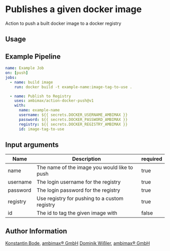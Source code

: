# Publishes a given docker image

Action to push a built docker image to a docker registry

## Usage

## Example Pipeline

```yaml
name: Example Job
on: [push]
jobs:
  - name: build image
    run: docker build -t example-name:image-tag-to-use .

  - name: Publish to Registry
    uses: ambimax/action-docker-push@v1
    with:
      name: example-name
      username: ${{ secrets.DOCKER_USERNAME_AMBIMAX }}
      password: ${{ secrets.DOCKER_PASSWORD_AMBIMAX }}
      registry: ${{ secrets.DOCKER_REGISTRY_AMBIMAX }}
      id: image-tag-to-use
```


## Input arguments

| Name | Description|required|
|---|---|---|
| name | The name of the image you would like to push |true|
| username | The login username for the registry |true|
| password | The login password for the registry |true|
| registry | Use registry for pushing to a custom registry |true|
| id | The id to tag the given image with |false|

## Author Information

[Konstantin Bode](https://github.com/BodeSpezial), [ambimax® GmbH](https://ambimax.de)
[Dominik Wißler](https://github.com/Wysselbie), [ambimax® GmbH](https://ambimax.de)
